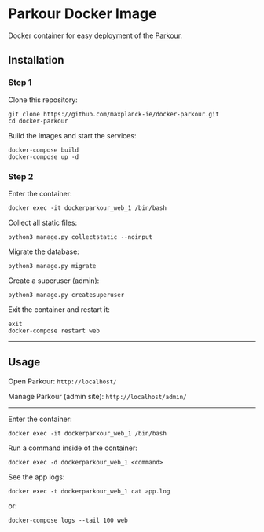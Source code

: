 # Parkour Docker Image

Docker container for easy deployment of the [Parkour](https://github.com/maxplanck-ie/parkour).

## Installation

### Step 1

Clone this repository:
```
git clone https://github.com/maxplanck-ie/docker-parkour.git
cd docker-parkour
```

Build the images and start the services:

```
docker-compose build
docker-compose up -d
```

### Step 2

Enter the container:
```
docker exec -it dockerparkour_web_1 /bin/bash
```

Collect all static files:
```
python3 manage.py collectstatic --noinput
```

Migrate the database:
```
python3 manage.py migrate
```

Create a superuser (admin):
```
python3 manage.py createsuperuser
```

Exit the container and restart it:
```
exit
docker-compose restart web
```

---

## Usage

Open Parkour: ```http://localhost/```

Manage Parkour (admin site): ```http://localhost/admin/```

---

Enter the container:

```
docker exec -it dockerparkour_web_1 /bin/bash
```

Run a command inside of the container:

```
docker exec -d dockerparkour_web_1 <command>
```

See the app logs:

```
docker exec -t dockerparkour_web_1 cat app.log
```

or:

```
docker-compose logs --tail 100 web
```
